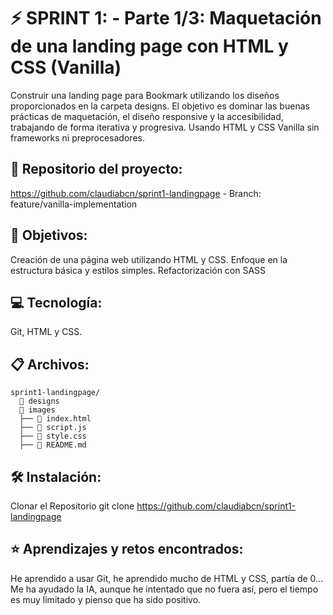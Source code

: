 # ⚡️ SPRINT 1: - Parte 1/3: Maquetación de una landing page con HTML y CSS (Vanilla)

Construir una landing page para Bookmark utilizando los diseños proporcionados en la carpeta designs. 
El objetivo es dominar las buenas prácticas de maquetación, el diseño responsive y la accesibilidad, trabajando de forma iterativa y progresiva. Usando  HTML y CSS Vanilla  sin frameworks ni preprocesadores.

## 🔗 Repositorio del proyecto: 
https://github.com/claudiabcn/sprint1-landingpage - Branch: feature/vanilla-implementation

## 🎯 Objetivos:
Creación de una página web utilizando HTML y CSS.
Enfoque en la estructura básica y estilos simples.
Refactorización con SASS

## 💻 Tecnología:
Git, HTML y CSS.

## 📋 Archivos:
```
sprint1-landingpage/
  📁 designs
  📁 images
  ├── 📄 index.html
  ├── 📄 script.js
  ├── 📄 style.css
  ├── 📄 README.md
``` 

## 🛠 Instalación:
Clonar el Repositorio
git clone https://github.com/claudiabcn/sprint1-landingpage

## ⭐ Aprendizajes y retos encontrados:
He aprendido a usar Git, he aprendido mucho de HTML y CSS, partía de 0... Me ha ayudado la IA, aunque he intentado que no fuera así, pero el tiempo es muy limitado y pienso que ha sido positivo. 

